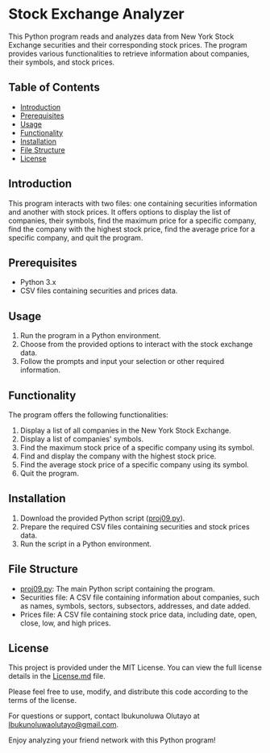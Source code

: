 # Stock Exchange Analyzer

This Python program reads and analyzes data from New York Stock Exchange securities and their corresponding stock prices. The program provides various functionalities to retrieve information about companies, their symbols, and stock prices.

## Table of Contents
- [Introduction](#introduction)
- [Prerequisites](#prerequisites)
- [Usage](#usage)
- [Functionality](#functionality)
- [Installation](#installation)
- [File Structure](#file-structure)
- [License](#license)

## Introduction<a name="introduction"></a>
This program interacts with two files: one containing securities information and another with stock prices. It offers options to display the list of companies, their symbols, find the maximum price for a specific company, find the company with the highest stock price, find the average price for a specific company, and quit the program.

## Prerequisites<a name="prerequisites"></a>
- Python 3.x
- CSV files containing securities and prices data.

## Usage<a name="usage"></a>
1. Run the program in a Python environment.
2. Choose from the provided options to interact with the stock exchange data.
3. Follow the prompts and input your selection or other required information.

## Functionality<a name="functionality"></a>
The program offers the following functionalities:

1. Display a list of all companies in the New York Stock Exchange.
2. Display a list of companies' symbols.
3. Find the maximum stock price of a specific company using its symbol.
4. Find and display the company with the highest stock price.
5. Find the average stock price of a specific company using its symbol.
6. Quit the program.

## Installation<a name="installation"></a>
1. Download the provided Python script ([proj09.py](proj09.py)).
2. Prepare the required CSV files containing securities and stock prices data.
3. Run the script in a Python environment.

## File Structure<a name="file-structure"></a>
- [proj09.py](proj09.py): The main Python script containing the program.
- Securities file: A CSV file containing information about companies, such as names, symbols, sectors, subsectors, addresses, and date added.
- Prices file: A CSV file containing stock price data, including date, open, close, low, and high prices.

## License<a name="license"></a>
This project is provided under the MIT License. You can view the full license details in the [License.md](../License.md) file.

Please feel free to use, modify, and distribute this code according to the terms of the license.

For questions or support, contact Ibukunoluwa Olutayo at [Ibukunoluwaolutayo@gmail.com](mailto:Ibukunoluwaolutayo@gmail.com).

Enjoy analyzing your friend network with this Python program!

